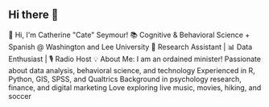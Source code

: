 ## Hi there 👋

👋 Hi, I'm Catherine "Cate" Seymour!
📚 Cognitive & Behavioral Science + Spanish @ Washington and Lee University
🔬 Research Assistant | 📊 Data Enthusiast | 🎙️ Radio Host
💡 About Me: I am an ordained minister!
Passionate about data analysis, behavioral science, and technology
Experienced in R, Python, GIS, SPSS, and Qualtrics
Background in psychology research, finance, and digital marketing 
Love exploring live music, movies, hiking, and soccer


<!--
**cateseymour/cateseymour** is a ✨ _special_ ✨ repository because its `README.md` (this file) appears on your GitHub profile.




